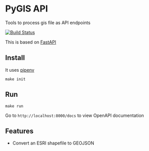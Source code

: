 # PyGIS API

Tools to process gis file as API endpoints

[![Build Status](https://travis-ci.org/3slab/pygisapi.svg?branch=master)](https://travis-ci.org/3slab/pygisapi)

This is based on [FastAPI](https://fastapi.tiangolo.com/)

## Install

It uses [pipenv](https://realpython.com/pipenv-guide/)

```
make init
```

## Run

```
make run
```

Go to `http://localhost:8000/docs` to view OpenAPI documentation

## Features

* Convert an ESRI shapefile to GEOJSON